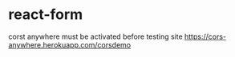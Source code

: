 # react-form

corst anywhere must be activated before testing site
https://cors-anywhere.herokuapp.com/corsdemo
